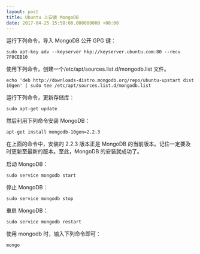 ```yaml
---
layout: post
title: Ubuntu 上安装 MongoDB
date: 2017-04-25 15:58:00.000000000 +08:00
---
```

运行下列命令，导入 MongoDB 公开 GPG 键：

`sudo apt-key adv --keyserver hkp://keyserver.ubuntu.com:80 --recv 7F0CEB10`

使用下列命令，创建一个/etc/apt/sources.list.d/mongodb.list 文件。

`echo 'deb http://downloads-distro.mongodb.org/repo/ubuntu-upstart dist 10gen' | sudo tee /etc/apt/sources.list.d/mongodb.list`

运行下列命令，更新存储库：

`sudo apt-get update`

然后利用下列命令安装 MongoDB：

`apt-get install mongodb-10gen=2.2.3`

在上面的命令中，安装的 2.2.3 版本正是 MongoDB 的当前版本。记住一定要及时更新至最新的版本。至此，MongoDB 的安装就成功了。

启动 MongoDB：

`sudo service mongodb start`

停止 MongoDB：

`sudo service mongodb stop`

重启 MongoDB：

`sudo service mongodb restart`

使用 mongodb 时，输入下列命令即可：

`mongo`
